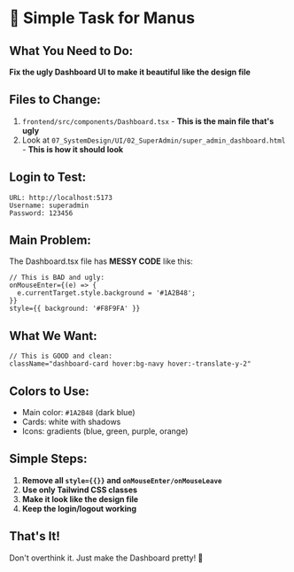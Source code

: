 # 🎯 Simple Task for Manus

## What You Need to Do:
**Fix the ugly Dashboard UI to make it beautiful like the design file**

## Files to Change:
1. `frontend/src/components/Dashboard.tsx` - **This is the main file that's ugly**
2. Look at `07_SystemDesign/UI/02_SuperAdmin/super_admin_dashboard.html` - **This is how it should look**

## Login to Test:
```
URL: http://localhost:5173
Username: superadmin
Password: 123456
```

## Main Problem:
The Dashboard.tsx file has **MESSY CODE** like this:
```tsx
// This is BAD and ugly:
onMouseEnter={(e) => {
  e.currentTarget.style.background = '#1A2B48';
}}
style={{ background: '#F8F9FA' }}
```

## What We Want:
```tsx
// This is GOOD and clean:
className="dashboard-card hover:bg-navy hover:-translate-y-2"
```

## Colors to Use:
- Main color: `#1A2B48` (dark blue)
- Cards: white with shadows
- Icons: gradients (blue, green, purple, orange)

## Simple Steps:
1. **Remove all `style={{}}` and `onMouseEnter/onMouseLeave`**
2. **Use only Tailwind CSS classes**
3. **Make it look like the design file**
4. **Keep the login/logout working**

## That's It!
Don't overthink it. Just make the Dashboard pretty! 🎨
